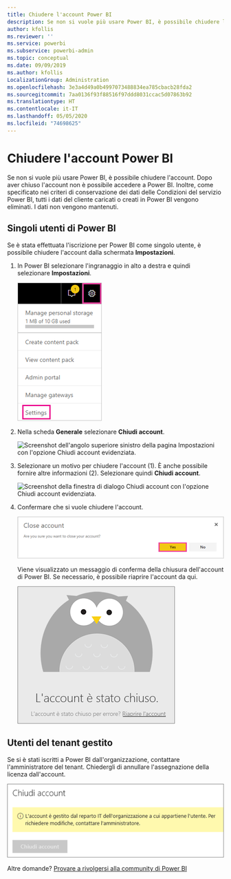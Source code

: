 ```yaml
---
title: Chiudere l'account Power BI
description: Se non si vuole più usare Power BI, è possibile chiudere l'account.
author: kfollis
ms.reviewer: ''
ms.service: powerbi
ms.subservice: powerbi-admin
ms.topic: conceptual
ms.date: 09/09/2019
ms.author: kfollis
LocalizationGroup: Administration
ms.openlocfilehash: 3e3a4d49a0b4997073488834ea785cbacb28fda2
ms.sourcegitcommit: 7aa0136f93f88516f97ddd8031ccac5d07863b92
ms.translationtype: HT
ms.contentlocale: it-IT
ms.lasthandoff: 05/05/2020
ms.locfileid: "74698625"
---
```

# <a name="close-your-power-bi-account"></a>Chiudere l'account Power BI

Se non si vuole più usare Power BI, è possibile chiudere l'account.  Dopo aver chiuso l'account non è possibile accedere a Power BI. Inoltre, come specificato nei criteri di conservazione dei dati delle Condizioni del servizio Power BI, tutti i dati del cliente caricati o creati in Power BI vengono eliminati. I dati non vengono mantenuti.

## <a name="individual-power-bi-users"></a>Singoli utenti di Power BI

Se è stata effettuata l'iscrizione per Power BI come singolo utente, è possibile chiudere l'account dalla schermata **Impostazioni**.

1. In Power BI selezionare l'ingranaggio in alto a destra e quindi selezionare **Impostazioni**.

    ![Screenshot dell'angolo superiore dell'interfaccia utente con l'icona ingranaggio e l'opzione Impostazioni evidenziata.](media/service-admin-closing-your-account/close-account-settings.png)

1. Nella scheda **Generale** selezionare **Chiudi account**.

    ![Screenshot dell'angolo superiore sinistro della pagina Impostazioni con l'opzione Chiudi account evidenziata.](media/service-admin-closing-your-account/close-account-settings-2.png)

1. Selezionare un motivo per chiudere l'account (1). È anche possibile fornire altre informazioni (2). Selezionare quindi **Chiudi account**.

    ![Screenshot della finestra di dialogo Chiudi account con l'opzione Chiudi account evidenziata.](media/service-admin-closing-your-account/close-account-settings-3.png)

1. Confermare che si vuole chiudere l'account.

    ![Screenshot della finestra di dialogo di conferma della chiusura dell'account con l'opzione Sì evidenziata.](media/service-admin-closing-your-account/close-account-settings-4.png)

    Viene visualizzato un messaggio di conferma della chiusura dell'account di Power BI. Se necessario, è possibile riaprire l'account da qui.

    ![Screenshot della finestra di dialogo L'account è stato chiuso.](media/service-admin-closing-your-account/close-account-settings-5.png)

## <a name="managed-tenant-users"></a>Utenti del tenant gestito

Se si è stati iscritti a Power BI dall'organizzazione, contattare l'amministratore del tenant. Chiedergli di annullare l'assegnazione della licenza dall'account.

![Chiusura dell'account gestita](media/service-admin-closing-your-account/close-account-managed.png)

Altre domande? [Provare a rivolgersi alla community di Power BI](https://community.powerbi.com/)